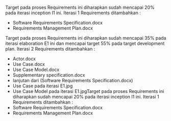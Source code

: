 Target pada proses Requirements ini diharapkan sudah mencapai 20% pada iterasi inception I1 ini.  Iterasi 1 Requirements ditambahkan :
- Software Requirements Specification.docx
- Requirements Management Plan.docx

Target pada proses Requirements ini diharapkan sudah mencapai 35% pada iterasi elaboration E1 ini dan mencapai target 55% pada target development plan.  Iterasi 2 Requirements ditambahkan :
- Actor.docx
- Use Case.docx
- Use Case Model.docx
- Supplementary specification.docx
- lanjutan dari (Software Requirements Specification.docx)
- Use Case pada iterasi E1.jpg
- Use Case Model pada iterasi E1.jpgTarget pada proses Requirements ini diharapkan sudah mencapai 20% pada iterasi inception I1 ini.  Iterasi 1 Requirements ditambahkan :
- Software Requirements Specification.docx
- Requirements Management Plan.docx